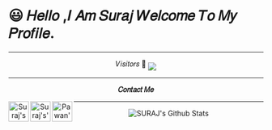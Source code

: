  # 😃 𝐻𝑒𝑙𝑙𝑜 ,𝐼 𝐴𝑚 𝑆𝑢𝑟𝑎𝑗 𝑊𝑒𝑙𝑐𝑜𝑚𝑒 𝑇𝑜 𝑀𝑦 𝑃𝑟𝑜𝑓𝑖𝑙𝑒.
<div align="center">

----
              
𝑉𝑖𝑠𝑖𝑡𝑜𝑟𝑠
 🥰    <img align="middle" src="https://profile-counter.glitch.me/TG-SURAJ/count.svg" />
</p>

----
<p align="center">
<b>𝐶𝑜𝑛𝑡𝑎𝑐𝑡 𝑀𝑒</b>
</p>
 
 <a href="https://t.me/KingOf_univers">
   <img align="left" alt="Suraj's Telegram" width="40px" src="https://cdn.jsdelivr.net/npm/simple-icons@v4/icons/telegram.svg" />
 </a> 
 
 <a href="https://instagram.com/__noughty_legend__/">
   <img align="left" alt="Suraj's's Instagram" width="40px" src="https://cdn.jsdelivr.net/npm/simple-icons@v4/icons/instagram.svg" />
 </a>

 <a href="https://www.facebook.com/profile.php?id=100028592142770">
   <img align="left" alt="Pawan's Facebook" width="40px" src="https://cdn.jsdelivr.net/npm/simple-icons@v3/icons/facebook.svg" />
 </a>
</p>

----


<img align="center" src="https://github-readme-stats.vercel.app/api?username=TG-SURAJ&include_all_commits=true&count_private=true&show_icons=true&line_height=20&title_color=7A7ADB&icon_color=2234AE&text_color=D3D3D3&bg_color=0,000000,130F40" alt="SURAJ's Github Stats">
</br>    
</div>
